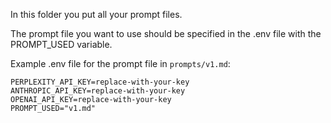 In this folder you put all your prompt files.

The prompt file you want to use should be specified in the .env file with the PROMPT_USED variable.

Example .env file for the prompt file in `prompts/v1.md`:
```
PERPLEXITY_API_KEY=replace-with-your-key
ANTHROPIC_API_KEY=replace-with-your-key
OPENAI_API_KEY=replace-with-your-key
PROMPT_USED="v1.md"
```
